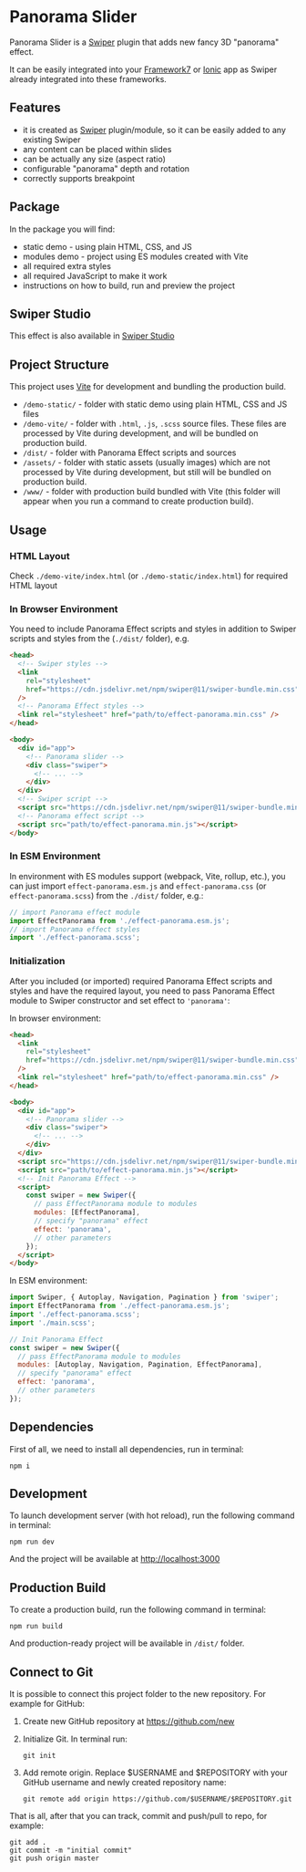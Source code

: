 # Panorama Slider

Panorama Slider is a [Swiper](https://swiperjs.com) plugin that adds new fancy 3D "panorama" effect.

It can be easily integrated into your [Framework7](https://framework7.io) or [Ionic](https://ionicframework.com) app as Swiper already integrated into these frameworks.

## Features

- it is created as [Swiper](https://swiperjs.com) plugin/module, so it can be easily added to any existing Swiper
- any content can be placed within slides
- can be actually any size (aspect ratio)
- configurable "panorama" depth and rotation
- correctly supports breakpoint

## Package

In the package you will find:

- static demo - using plain HTML, CSS, and JS
- modules demo - project using ES modules created with Vite
- all required extra styles
- all required JavaScript to make it work
- instructions on how to build, run and preview the project

## Swiper Studio

This effect is also available in [Swiper Studio](https://studio.swiperjs.com)

<!-- STORE_END -->

## Project Structure

This project uses [Vite](https://vitejs.dev) for development and bundling the production build.

- `/demo-static/` - folder with static demo using plain HTML, CSS and JS files
- `/demo-vite/` - folder with `.html`, `.js`, `.scss` source files. These files are processed by Vite during development, and will be bundled on production build.
- `/dist/` - folder with Panorama Effect scripts and sources
- `/assets/` - folder with static assets (usually images) which are not processed by Vite during development, but still will be bundled on production build.
- `/www/` - folder with production build bundled with Vite (this folder will appear when you run a command to create production build).

## Usage

### HTML Layout

Check `./demo-vite/index.html` (or `./demo-static/index.html`) for required HTML layout

### In Browser Environment

You need to include Panorama Effect scripts and styles in addition to Swiper scripts and styles from the (`./dist/` folder), e.g.

```html
<head>
  <!-- Swiper styles -->
  <link
    rel="stylesheet"
    href="https://cdn.jsdelivr.net/npm/swiper@11/swiper-bundle.min.css"
  />
  <!-- Panorama Effect styles -->
  <link rel="stylesheet" href="path/to/effect-panorama.min.css" />
</head>

<body>
  <div id="app">
    <!-- Panorama slider -->
    <div class="swiper">
      <!-- ... -->
    </div>
  </div>
  <!-- Swiper script -->
  <script src="https://cdn.jsdelivr.net/npm/swiper@11/swiper-bundle.min.js"></script>
  <!-- Panorama effect script -->
  <script src="path/to/effect-panorama.min.js"></script>
</body>
```

### In ESM Environment

In environment with ES modules support (webpack, Vite, rollup, etc.), you can just import `effect-panorama.esm.js` and `effect-panorama.css` (or `effect-panorama.scss`) from the `./dist/` folder, e.g.:

```js
// import Panorama effect module
import EffectPanorama from './effect-panorama.esm.js';
// import Panorama effect styles
import './effect-panorama.scss';
```

### Initialization

After you included (or imported) required Panorama Effect scripts and styles and have the required layout, you need to pass Panorama Effect module to Swiper constructor and set effect to `'panorama'`:

In browser environment:

```html
<head>
  <link
    rel="stylesheet"
    href="https://cdn.jsdelivr.net/npm/swiper@11/swiper-bundle.min.css"
  />
  <link rel="stylesheet" href="path/to/effect-panorama.min.css" />
</head>

<body>
  <div id="app">
    <!-- Panorama slider -->
    <div class="swiper">
      <!-- ... -->
    </div>
  </div>
  <script src="https://cdn.jsdelivr.net/npm/swiper@11/swiper-bundle.min.js"></script>
  <script src="path/to/effect-panorama.min.js"></script>
  <!-- Init Panorama Effect -->
  <script>
    const swiper = new Swiper({
      // pass EffectPanorama module to modules
      modules: [EffectPanorama],
      // specify "panorama" effect
      effect: 'panorama',
      // other parameters
    });
  </script>
</body>
```

In ESM environment:

```js
import Swiper, { Autoplay, Navigation, Pagination } from 'swiper';
import EffectPanorama from './effect-panorama.esm.js';
import './effect-panorama.scss';
import './main.scss';

// Init Panorama Effect
const swiper = new Swiper({
  // pass EffectPanorama module to modules
  modules: [Autoplay, Navigation, Pagination, EffectPanorama],
  // specify "panorama" effect
  effect: 'panorama',
  // other parameters
});
```

## Dependencies

First of all, we need to install all dependencies, run in terminal:

```
npm i
```

## Development

To launch development server (with hot reload), run the following command in terminal:

```
npm run dev
```

And the project will be available at [http://localhost:3000](http://localhost:3000)

## Production Build

To create a production build, run the following command in terminal:

```
npm run build
```

And production-ready project will be available in `/dist/` folder.

## Connect to Git

It is possible to connect this project folder to the new repository. For example for GitHub:

1. Create new GitHub repository at https://github.com/new

2. Initialize Git. In terminal run:

   ```
   git init
   ```

3. Add remote origin. Replace $USERNAME and $REPOSITORY with your GitHub username and newly created repository name:
   ```
   git remote add origin https://github.com/$USERNAME/$REPOSITORY.git
   ```

That is all, after that you can track, commit and push/pull to repo, for example:

```
git add .
git commit -m "initial commit"
git push origin master
```
